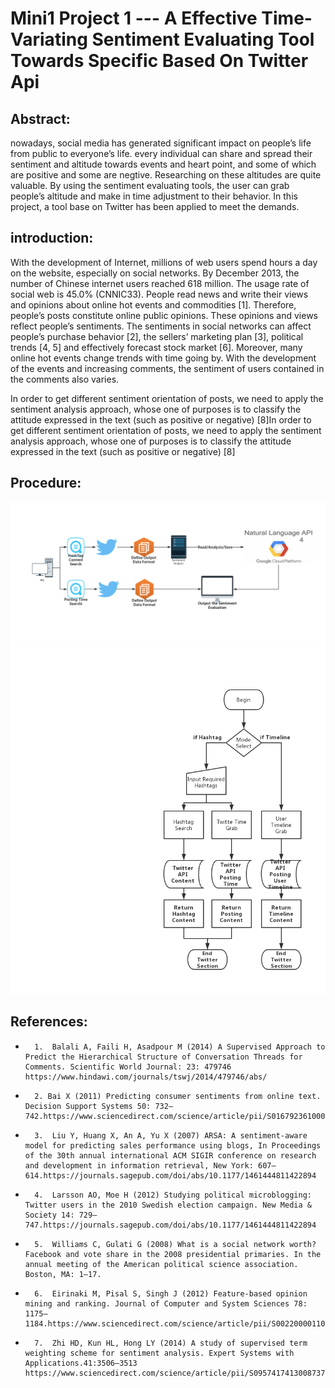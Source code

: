 # Mini1 Project 1 --- A Effective Time-Variating Sentiment Evaluating Tool Towards Specific Based On Twitter Api 

<h2>Abstract:</h2>
nowadays, social media has generated significant impact on people’s life from public to everyone’s life. 	every individual can share and spread their sentiment and altitude towards events and heart point, and some of which are positive and some are negtive. Researching on these altitudes are quite valuable.  By using the sentiment evaluating tools, the user can grab people’s altitude and make in time adjustment to their behavior. In this project, a tool base on Twitter has been applied to meet the demands. 


<h2>introduction:</h2>
With the development of Internet, millions of web users spend hours a day on the website, especially on social networks. By December 2013, the number of Chinese internet users reached 618 million. The usage rate of social web is 45.0% (CNNIC33). People read news and write their views and opinions about online hot events and commodities [1]. Therefore, people’s posts constitute online public opinions. These opinions and views reflect people’s sentiments. The sentiments in social networks can affect people’s purchase behavior [2], the sellers’ marketing plan [3], political trends [4, 5] and effectively forecast stock market [6]. Moreover, many online hot events change trends with time going by. With the development of the events and increasing comments, the sentiment of users contained in the comments also varies.

In order to get different sentiment orientation of posts, we need to apply the sentiment analysis approach, whose one of purposes is to classify the attitude expressed in the text (such as positive or negative) [8]In order to get different sentiment orientation of posts, we need to apply the sentiment analysis approach, whose one of purposes is to classify the attitude expressed in the text (such as positive or negative) [8]

<h2>Procedure:</h2>
 
  
   
   



![image](https://github.com/mbu54/mini1/blob/master/IMG/Architecture.jpg)
![image](https://github.com/mbu54/mini1/blob/master/IMG/EC601_py.jpg)

 
  
 <h2>References:</h2>

* 		1.  Balali A, Faili H, Asadpour M (2014) A Supervised Approach to Predict the Hierarchical Structure of Conversation Threads for Comments. Scientific World Journal: 23: 479746  https://www.hindawi.com/journals/tswj/2014/479746/abs/ 
* 		2. Bai X (2011) Predicting consumer sentiments from online text. Decision Support Systems 50: 732–742.https://www.sciencedirect.com/science/article/pii/S016792361000148X
* 		3.  Liu Y, Huang X, An A, Yu X (2007) ARSA: A sentiment-aware model for predicting sales performance using blogs, In Proceedings of the 30th annual international ACM SIGIR conference on research and development in information retrieval, New York: 607–614.https://journals.sagepub.com/doi/abs/10.1177/1461444811422894
* 		4.  Larsson AO, Moe H (2012) Studying political microblogging: Twitter users in the 2010 Swedish election campaign. New Media & Society 14: 729–747.https://journals.sagepub.com/doi/abs/10.1177/1461444811422894
* 		5.  Williams C, Gulati G (2008) What is a social network worth? Facebook and vote share in the 2008 presidential primaries. In the annual meeting of the American political science association. Boston, MA: 1–17.	
* 		6.  Eirinaki M, Pisal S, Singh J (2012) Feature-based opinion mining and ranking. Journal of Computer and System Sciences 78: 1175–1184.https://www.sciencedirect.com/science/article/pii/S0022000011001139

*  		7.  Zhi HD, Kun HL, Hong LY (2014) A study of supervised term weighting scheme for sentiment analysis. Expert Systems with Applications.41:3506–3513 https://www.sciencedirect.com/science/article/pii/S0957417413008737



			
      
 
   
   

